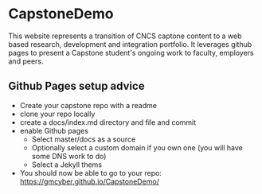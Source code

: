 # CapstoneDemo
This website represents a transition of CNCS captone content to a web based research, development and integration portfolio.  It leverages github pages to present a Capstone student's ongoing work to faculty, employers and peers.

## Github Pages setup advice
* Create your capstone repo with a readme
* clone your repo locally
* create a docs/index.md directory and file and commit
* enable Github pages
  * Select master/docs as a source
  * Optionally select a custom domain if you own one (you will have some DNS work to do)
  * Select a Jekyll thems
* You should now be able to go to your repo:  https://gmcyber.github.io/CapstoneDemo/
